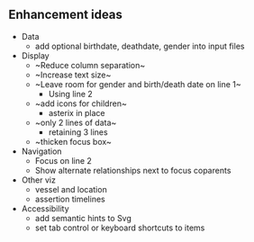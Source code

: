 ## Enhancement ideas

- Data
  - add optional birthdate, deathdate, gender into input files
- Display
  - ~Reduce column separation~
  - ~Increase text size~
  - ~Leave room for gender and birth/death date on line 1~
    - Using line 2
  - ~add icons for children~
    - asterix in place
  - ~only 2 lines of data~
    - retaining 3 lines
  - ~thicken focus box~
- Navigation
  - Focus on line 2
  - Show alternate relationships next to focus coparents
- Other viz
  - vessel and location
  - assertion timelines
- Accessibility
  - add semantic hints to Svg
  - set tab control or keyboard shortcuts to items

